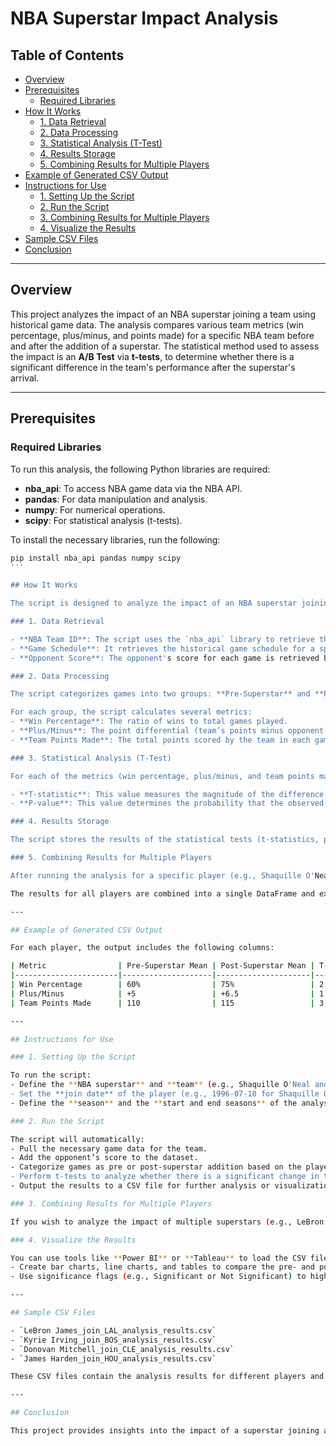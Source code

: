 # NBA Superstar Impact Analysis

## Table of Contents
- [Overview](#overview)
- [Prerequisites](#prerequisites)
  - [Required Libraries](#required-libraries)
- [How It Works](#how-it-works)
  - [1. Data Retrieval](#1-data-retrieval)
  - [2. Data Processing](#2-data-processing)
  - [3. Statistical Analysis (T-Test)](#3-statistical-analysis-t-test)
  - [4. Results Storage](#4-results-storage)
  - [5. Combining Results for Multiple Players](#5-combining-results-for-multiple-players)
- [Example of Generated CSV Output](#example-of-generated-csv-output)
- [Instructions for Use](#instructions-for-use)
  - [1. Setting Up the Script](#1-setting-up-the-script)
  - [2. Run the Script](#2-run-the-script)
  - [3. Combining Results for Multiple Players](#3-combining-results-for-multiple-players)
  - [4. Visualize the Results](#4-visualize-the-results)
- [Sample CSV Files](#sample-csv-files)
- [Conclusion](#conclusion)

---

## Overview

This project analyzes the impact of an NBA superstar joining a team using historical game data. The analysis compares various team metrics (win percentage, plus/minus, and points made) for a specific NBA team before and after the addition of a superstar. The statistical method used to assess the impact is an **A/B Test** via **t-tests**, to determine whether there is a significant difference in the team's performance after the superstar's arrival.

---

## Prerequisites

### Required Libraries

To run this analysis, the following Python libraries are required:

- **nba_api**: To access NBA game data via the NBA API.
- **pandas**: For data manipulation and analysis.
- **numpy**: For numerical operations.
- **scipy**: For statistical analysis (t-tests).

To install the necessary libraries, run the following:

```bash
pip install nba_api pandas numpy scipy
'''

## How It Works

The script is designed to analyze the impact of an NBA superstar joining a team over a specified period. The process can be broken down into several key steps:

### 1. Data Retrieval

- **NBA Team ID**: The script uses the `nba_api` library to retrieve the NBA team ID based on the team name.
- **Game Schedule**: It retrieves the historical game schedule for a specified time frame (e.g., 1995-1997) using the `LeagueGameFinder` endpoint.
- **Opponent Score**: The opponent's score for each game is retrieved by filtering the games using the `GAME_ID` and the team's abbreviation.

### 2. Data Processing

The script categorizes games into two groups: **Pre-Superstar** and **Post-Superstar**. This categorization is based on the player's join date (e.g., for Shaquille O'Neal, it is 1996-07-18).

For each group, the script calculates several metrics:
- **Win Percentage**: The ratio of wins to total games played.
- **Plus/Minus**: The point differential (team’s points minus opponent’s points).
- **Team Points Made**: The total points scored by the team in each game.

### 3. Statistical Analysis (T-Test)

For each of the metrics (win percentage, plus/minus, and team points made), a **t-test** is performed to determine if there is a significant difference between the **Pre-Superstar** and **Post-Superstar** groups.

- **T-statistic**: This value measures the magnitude of the difference between the two groups relative to their variance.
- **P-value**: This value determines the probability that the observed difference is due to random chance. A low p-value (typically less than 0.05) indicates that the difference is statistically significant.

### 4. Results Storage

The script stores the results of the statistical tests (t-statistics, p-values, and significance) in a **DataFrame** and then exports this DataFrame to a **CSV file** for further analysis or visualization.

### 5. Combining Results for Multiple Players

After running the analysis for a specific player (e.g., Shaquille O'Neal), the script can be used to analyze other players (e.g., LeBron James, Kyrie Irving, Donovan Mitchell, etc.).

The results for all players are combined into a single DataFrame and exported to a CSV file for use in visualization tools like **Power BI**.

---

## Example of Generated CSV Output

For each player, the output includes the following columns:

| Metric                | Pre-Superstar Mean | Post-Superstar Mean | T-statistic | P-value | Significance |
|-----------------------|--------------------|---------------------|-------------|---------|--------------|
| Win Percentage        | 60%                | 75%                 | 2.1         | 0.03    | Significant  |
| Plus/Minus            | +5                 | +6.5                | 1.8         | 0.05    | Significant  |
| Team Points Made      | 110                | 115                 | 3.0         | 0.01    | Significant  |

---

## Instructions for Use

### 1. Setting Up the Script

To run the script:
- Define the **NBA superstar** and **team** (e.g., Shaquille O'Neal and the Los Angeles Lakers).
- Set the **join date** of the player (e.g., 1996-07-18 for Shaquille O'Neal).
- Define the **season** and the **start and end seasons** of the analysis.

### 2. Run the Script

The script will automatically:
- Pull the necessary game data for the team.
- Add the opponent’s score to the dataset.
- Categorize games as pre or post-superstar addition based on the player's join date.
- Perform t-tests to analyze whether there is a significant change in team performance after the superstar's arrival.
- Output the results to a CSV file for further analysis or visualization.

### 3. Combining Results for Multiple Players

If you wish to analyze the impact of multiple superstars (e.g., LeBron James, Kyrie Irving), simply repeat the process for each player and combine the results into a single CSV file using the provided code at the end of the script.

### 4. Visualize the Results

You can use tools like **Power BI** or **Tableau** to load the CSV files and visualize the results:
- Create bar charts, line charts, and tables to compare the pre- and post-superstar performance metrics for each player.
- Use significance flags (e.g., Significant or Not Significant) to highlight the important changes in performance.

---

## Sample CSV Files

- `LeBron James_join_LAL_analysis_results.csv`
- `Kyrie Irving_join_BOS_analysis_results.csv`
- `Donovan Mitchell_join_CLE_analysis_results.csv`
- `James Harden_join_HOU_analysis_results.csv`

These CSV files contain the analysis results for different players and can be combined for comparison.

---

## Conclusion

This project provides insights into the impact of a superstar joining an NBA team, with a focus on key performance metrics. The statistical analysis through **t-tests** helps determine whether the changes in team performance (such as win percentage, plus/minus, and points made) are statistically significant. The resulting data can be used for in-depth visual analysis in **Power BI** or **Tableau**, providing a clear understanding of the impact of star players on team performance.
